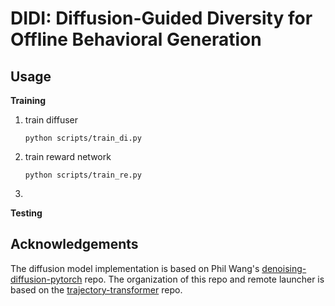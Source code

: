 # DIDI: Diffusion-Guided Diversity for Offline Behavioral Generation


## Usage

**Training**

1. train diffuser
   ```
   python scripts/train_di.py
   ```
2. train reward network
   ```
   python scripts/train_re.py
   ```
3. 

**Testing**






## Acknowledgements

The diffusion model implementation is based on Phil Wang's [denoising-diffusion-pytorch](https://github.com/lucidrains/denoising-diffusion-pytorch) repo.
The organization of this repo and remote launcher is based on the [trajectory-transformer](https://github.com/jannerm/trajectory-transformer) repo.
